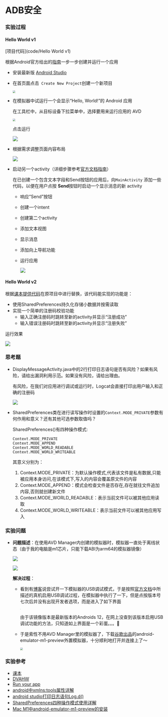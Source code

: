 # ADB安全

### 实验过程

####  Hello World v1

[项目代码](code/Hello World v1)

根据Android官方给出的[指南](https://developer.android.google.cn/training/basics/firstapp/creating-project.html)一步一步创建并运行一个应用

+ 安装最新版 [Android Studio](https://developer.android.google.cn/studio/)

+ 在首页面点击` Create New Project`创建一个新项目

  <img src="image/new-project.jpg" style="zoom:50%;" />

+ 在模拟器中试运行一个会显示“Hello, World!”的 Android 应用

  在工具栏中，从目标设备下拉菜单中，选择要用来运行应用的 AVD

  <img src="image/device.jpg" style="zoom:50%;" />

  点击运行

  ![](image/run-simple.gif)

+ 根据需求调整页面内容布局

  ![](image/layout-bp.jpg)

+ 启动另一个activity（详细步骤参考[官方文档指南](https://developer.android.google.cn/training/basics/firstapp/starting-activity)）

  在已创建一个包含文本字段和Send按钮的应用后，向`MainActivity` 添加一些代码，以便在用户点按 **Send**按钮时启动一个显示消息的新 activity

  + 响应“Send”按钮

  + 创建一个intent

  + 创建第二个activity

  + 添加文本视图

  + 显示消息

  + 添加向上导航功能

  + 运行应用

    ![](image/run-skip.gif)

#### Hello World v2

根据[课本提供代码](https://c4pr1c3.github.io/cuc-mis/chap0x06/exp.html)在原项目中进行替换，该代码能实现的功能是：

- 使用SharedPreferences持久化存储小数据并按需读取
- 实现一个简单的注册码校验功能
  - 输入正确注册码时跳转至新的activity并显示“注册成功”
  - 输入错误注册码时跳转至新的activity并显示“注册失败”

运行效果

![](image/run-register.gif)

### 思考题

- DisplayMessageActivity.java中的2行打印日志语句是否有风险？如果有风险，请给出漏洞利用示范。如果没有风险，请给出理由。

  有风险，在我们对应用进行调试或运行时，Logcat会直接打印出用户输入和正确的注册码

  ![](image/register.jpg)

- SharedPreferences类在进行读写操作时设置的`Context.MODE_PRIVATE`参数有何作用和意义？还有其他可选参数取值吗？

  SharedPreferences()有四种操作模式:

  ```
  Context.MODE_PRIVATE
  Context.MODE_APPEND
  Context.MODE_WORLD_READABLE
  Context.MODE_WORLD_WRITEABLE
  ```

  其意义分别为：

  1. Context.MODE_PRIVATE：为默认操作模式,代表该文件是私有数据,只能被应用本身访问,在该模式下,写入的内容会覆盖原文件的内容
  2. Context.MODE_APPEND：模式会检查文件是否存在,存在就往文件追加内容,否则就创建新文件
  3. Context.MODE_WORLD_READABLE：表示当前文件可以被其他应用读取
  4. Context.MODE_WORLD_WRITEABLE：表示当前文件可以被其他应用写入

### 实验问题

+ **问题描述**：在使用AVD Manager内创建的模拟器时，模拟器一直处于离线状态（由于我的电脑是m1芯片，只能下载ABI为arm64的模拟器镜像）

  ![](image/emulator.jpg)

  ![](image/emulator-offline.jpg)

  **解决过程**：

  + 看到有[博客](https://blog.csdn.net/qq_36252342/article/details/80908414)说尝试开一下模拟器的USB调试模式，于是按照[官方文档](https://developer.android.google.cn/training/basics/firstapp/running-app)中所描述的真机启用USB调试过程，在模拟器中执行了一下，但是点按版本号七次后并没有出现开发者选项，而是进入了如下界面

    <img src="image/USBdriver.jpg" style="zoom:10%;" />

    由于该镜像版本是最新版本的Androids 12，在网上没查到该版本启用USB调试功能的方法，只知道如上界面是一个彩蛋。。。🥺

  + 于是索性不用AVD Manager里的模拟器了，下载[谷歌出品](https://github.com/google/android-emulator-m1-preview)的android-emulator-m1-preview外置模拟器，十分顺利地打开并连接上了～

    <img src="image/emulator-attached.jpg" style="zoom:50%;" />

### 实验参考

+ [课本](https://c4pr1c3.github.io/cuc-mis/chap0x06/exp.html)
+ [DVAHW](https://github.com/c4pr1c3/DVAHW)
+ [Run your app](https://developer.android.google.cn/training/basics/firstapp/running-app)
+ [android中xmlns:tools属性详解](https://blog.csdn.net/u012256258/article/details/50730180)
+ [android studio打印日志语句Log.d()](https://blog.csdn.net/weixin_42950079/article/details/83544064)
+ [SharedPreferences四种操作模式使用详解](https://www.jb51.net/article/119368.htm)
+ [Mac M1中android-emulator-m1-preview的安装](https://blog.csdn.net/weixin_44058725/article/details/116452534)





